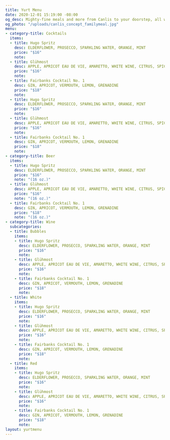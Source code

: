 ```yaml
---
title: Yurt Menu
date: 2020-12-01 15:19:00 -08:00
og_desc: Mighty-fine meals and more from Canlis to your doorstep, all with zero contact.
og_photo: "/uploads/canlis_concept_familymeal.jpg"
menu:
- category-title: Cocktails
  items:
  - title: Hugo Spritz
    desc: ELDERFLOWER, PROSECCO, SPARKLING WATER, ORANGE, MINT
    price: "$16"
    note: 
  - title: Glühmost
    desc: APPLE, APRICOT EAU DE VIE, AMARETTO, WHITE WINE, CITRUS, SPICES
    price: "$16"
    note: 
  - title: Fairbanks Cocktail No. 1
    desc: GIN, APRICOT, VERMOUTH, LEMON, GRENADINE
    price: "$18"
    note: 
  - title: Hugo Spritz
    desc: ELDERFLOWER, PROSECCO, SPARKLING WATER, ORANGE, MINT
    price: "$16"
    note: 
  - title: Glühmost
    desc: APPLE, APRICOT EAU DE VIE, AMARETTO, WHITE WINE, CITRUS, SPICES
    price: "$16"
    note: 
  - title: Fairbanks Cocktail No. 1
    desc: GIN, APRICOT, VERMOUTH, LEMON, GRENADINE
    price: "$18"
    note: 
- category-title: Beer
  items:
  - title: Hugo Spritz
    desc: ELDERFLOWER, PROSECCO, SPARKLING WATER, ORANGE, MINT
    price: "$16"
    note: "(16 oz.)"
  - title: Glühmost
    desc: APPLE, APRICOT EAU DE VIE, AMARETTO, WHITE WINE, CITRUS, SPICES
    price: "$16"
    note: "(16 oz.)"
  - title: Fairbanks Cocktail No. 1
    desc: GIN, APRICOT, VERMOUTH, LEMON, GRENADINE
    price: "$18"
    note: "(16 oz.)"
- category-title: Wine
  subcategories:
  - title: Bubbles
    items:
    - title: Hugo Spritz
      desc: ELDERFLOWER, PROSECCO, SPARKLING WATER, ORANGE, MINT
      price: "$16"
      note: 
    - title: Glühmost
      desc: APPLE, APRICOT EAU DE VIE, AMARETTO, WHITE WINE, CITRUS, SPICES
      price: "$16"
      note: 
    - title: Fairbanks Cocktail No. 1
      desc: GIN, APRICOT, VERMOUTH, LEMON, GRENADINE
      price: "$18"
      note: 
  - title: White
    items:
    - title: Hugo Spritz
      desc: ELDERFLOWER, PROSECCO, SPARKLING WATER, ORANGE, MINT
      price: "$16"
      note: 
    - title: Glühmost
      desc: APPLE, APRICOT EAU DE VIE, AMARETTO, WHITE WINE, CITRUS, SPICES
      price: "$16"
      note: 
    - title: Fairbanks Cocktail No. 1
      desc: GIN, APRICOT, VERMOUTH, LEMON, GRENADINE
      price: "$18"
      note: 
  - title: Red
    items:
    - title: Hugo Spritz
      desc: ELDERFLOWER, PROSECCO, SPARKLING WATER, ORANGE, MINT
      price: "$16"
      note: 
    - title: Glühmost
      desc: APPLE, APRICOT EAU DE VIE, AMARETTO, WHITE WINE, CITRUS, SPICES
      price: "$16"
      note: 
    - title: Fairbanks Cocktail No. 1
      desc: GIN, APRICOT, VERMOUTH, LEMON, GRENADINE
      price: "$18"
      note: 
layout: yurtmenu
---
```


